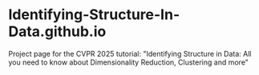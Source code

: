 # Identifying-Structure-In-Data.github.io
Project page for the CVPR 2025 tutorial: "Identifying Structure in Data: All you need to know about Dimensionality Reduction, Clustering and more"
